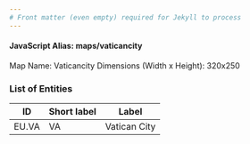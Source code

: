 ```yaml
---
# Front matter (even empty) required for Jekyll to process
---
```


#### JavaScript Alias: maps/vaticancity

Map Name: Vaticancity
Dimensions (Width x Height): 320x250





### List of Entities

ID | Short label | Label
---|---|---|
EU.VA|VA|Vatican City


